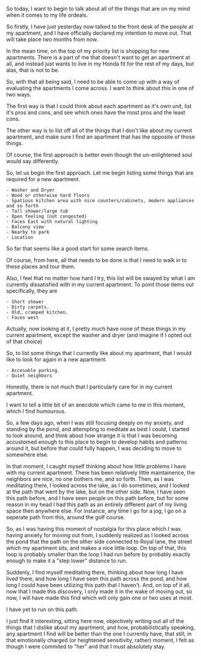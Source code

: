 So today, I want to begin to talk about all of the things that are on my mind
when it comes to my life ordeals.

So firstly, I have just yesterday now talked to the front desk of the people at
my apartment, and I have officially declared my intention to move out. That
will take place two months from now.

In the mean time, on the top of my priority list is shopping for new
apartments. There is a part of me that doesn't want to get an apartment at all,
and instead just wants to live in my Honda fit for the rest of my days, but
alas, that is not to be.

So, with that all being said, I need to be able to come up with a way of
evaluating the apartments I come across. I want to think about this in one of
two ways.

The first way is that I could think about each apartment as it's own unit, list
it's pros and cons, and see which ones have the most pros and the least cons.

The other way is to list off all of the things that I don't like about my
current apartment, and make sure I find an apartment that has the opposite of
those things.

Of course, the first approach is better even though the un-enlightened soul
would say differently.

So, let us begin the first approach. Let me begin listing some things that are
required for a new apartment.

    - Washer and Dryer
    - Wood or otherwise hard floors
    - Spatious kitchen area with nice counters/cabinets, modern appliances and so forth
    - Tall shower/large tub
    - Open feeling (not congested)
    - Faces East with natural lighting
    - Balcony view
    - Nearby to park
    - Location

So far that seems like a good start for some search items.

Of course, from here, all that needs to be done is that I need to walk in to
these places and tour them.

Also, I feel that no matter how hard I try, this list will be swayed by what I
am currently dissatisfied with in my current apartment. To point those items
out specifically, they are

    - Short shower
    - Dirty carpets.
    - Old, cramped kitchen.
    - Faces west

Actually, now looking at it, I pretty much have none of these things in my
current apartment, except the washer and dryer (and imagine if I opted out of
that choice)

So, to list some things that I currently like about my apartment, that I would
like to look for again in a new apartment.

    - Accesable parking.
    - Quiet neighbors

Honestly, there is not much that I particularly care for in my current
apartment.

I want to tell a little bit of an anecdote which came to me in this moment,
which I find humourous.

So, a few days ago, when I was still focusing deeply on my anxiety, and
standing by the pond, and attempting to meditate as best I could, I started to
look around, and think about how strange it is that I was becoming accustomed
enough to this place to begin to develop habits and patterns around it, but
before that could fully happen, I was deciding to move to somewhere else.

In that moment, I caught myself thinking about how little problems I have with
my current apartment. There has been relatively little maintainence, the
neighbors are nice, no one bothers me, and so forth. Then, as I was meditating
there, I looked across the lake, as I do sometimes, and I looked at the path
that went by the lake, but on the other side. Now, I have seen this path
before, and I have seen people on this path before, but for some reason in my
head I had this path as an entirely different part of my living space then
anywhere else. For instance, any time I go for a jog, I go on a seperate path
from this, around the golf course.

So, as I was having this moment of nostalgia for this place which I was having
anxiety for moving out from, I suddenly realized as I looked across the pond
that the path on the other side connected to Royal lane, the street which my
apartment sits, and makes a nice little loop. On top of that, this loop is
probably smaller than the loop I had run before by probably exactly enough to
make it a "step lower" distance to run.

Suddenly, I find myself meditating there, thinking about how long I have lived
there, and how long I have seen this path across the pond, and how long I could
have been utilizing this path that I haven't. And, on top of it all, now that I
made this discovery, I only made it in the wake of moving out, so now, I will
have made this find which will only gain one or two uses at most.

I have yet to run on this path.

I just find it interesting, sitting here now, objectively writing out all of
the things that I dislike about my apartment, and how, probabilistically
speaking, any apartment I find will be better than the one I currently have,
that still, in that emotionally charged (or heightened sensitivity, rather)
moment, I felt as though I were commited to "her" and that I must absolutely
stay.

